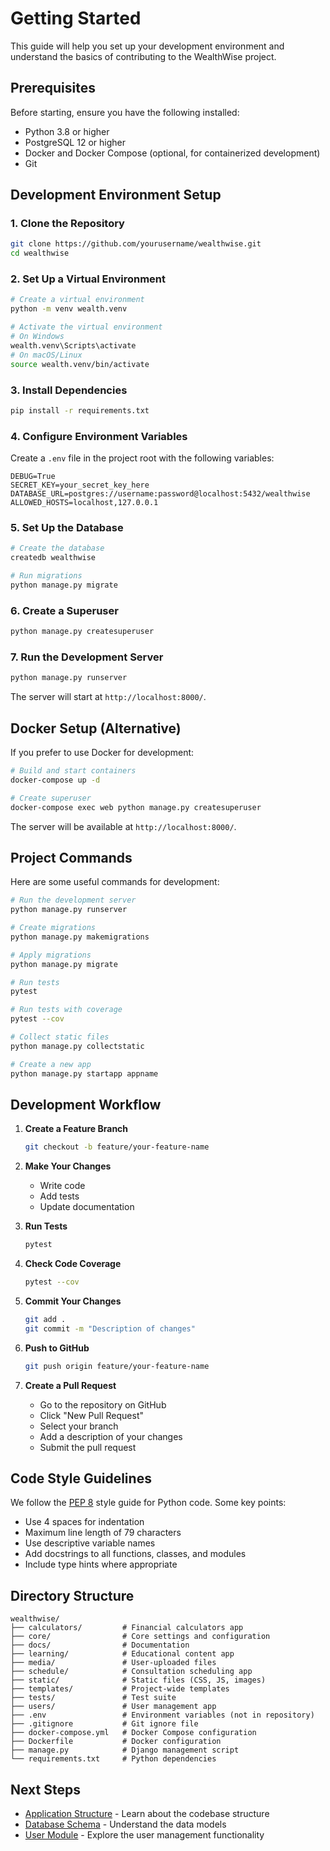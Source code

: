 # Getting Started

This guide will help you set up your development environment and understand the basics of contributing to the WealthWise project.

## Prerequisites

Before starting, ensure you have the following installed:

- Python 3.8 or higher
- PostgreSQL 12 or higher
- Docker and Docker Compose (optional, for containerized development)
- Git

## Development Environment Setup

### 1. Clone the Repository

```bash
git clone https://github.com/yourusername/wealthwise.git
cd wealthwise
```

### 2. Set Up a Virtual Environment

```bash
# Create a virtual environment
python -m venv wealth.venv

# Activate the virtual environment
# On Windows
wealth.venv\Scripts\activate
# On macOS/Linux
source wealth.venv/bin/activate
```

### 3. Install Dependencies

```bash
pip install -r requirements.txt
```

### 4. Configure Environment Variables

Create a `.env` file in the project root with the following variables:

```
DEBUG=True
SECRET_KEY=your_secret_key_here
DATABASE_URL=postgres://username:password@localhost:5432/wealthwise
ALLOWED_HOSTS=localhost,127.0.0.1
```

### 5. Set Up the Database

```bash
# Create the database
createdb wealthwise

# Run migrations
python manage.py migrate
```

### 6. Create a Superuser

```bash
python manage.py createsuperuser
```

### 7. Run the Development Server

```bash
python manage.py runserver
```

The server will start at `http://localhost:8000/`.

## Docker Setup (Alternative)

If you prefer to use Docker for development:

```bash
# Build and start containers
docker-compose up -d

# Create superuser
docker-compose exec web python manage.py createsuperuser
```

The server will be available at `http://localhost:8000/`.

## Project Commands

Here are some useful commands for development:

```bash
# Run the development server
python manage.py runserver

# Create migrations
python manage.py makemigrations

# Apply migrations
python manage.py migrate

# Run tests
pytest

# Run tests with coverage
pytest --cov

# Collect static files
python manage.py collectstatic

# Create a new app
python manage.py startapp appname
```

## Development Workflow

1. **Create a Feature Branch**

   ```bash
   git checkout -b feature/your-feature-name
   ```

2. **Make Your Changes**

   - Write code
   - Add tests
   - Update documentation

3. **Run Tests**

   ```bash
   pytest
   ```

4. **Check Code Coverage**

   ```bash
   pytest --cov
   ```

5. **Commit Your Changes**

   ```bash
   git add .
   git commit -m "Description of changes"
   ```

6. **Push to GitHub**

   ```bash
   git push origin feature/your-feature-name
   ```

7. **Create a Pull Request**

   - Go to the repository on GitHub
   - Click "New Pull Request"
   - Select your branch
   - Add a description of your changes
   - Submit the pull request

## Code Style Guidelines

We follow the [PEP 8](https://www.python.org/dev/peps/pep-0008/) style guide for Python code. Some key points:

- Use 4 spaces for indentation
- Maximum line length of 79 characters
- Use descriptive variable names
- Add docstrings to all functions, classes, and modules
- Include type hints where appropriate

## Directory Structure

```
wealthwise/
├── calculators/         # Financial calculators app
├── core/                # Core settings and configuration
├── docs/                # Documentation
├── learning/            # Educational content app
├── media/               # User-uploaded files
├── schedule/            # Consultation scheduling app
├── static/              # Static files (CSS, JS, images)
├── templates/           # Project-wide templates
├── tests/               # Test suite
├── users/               # User management app
├── .env                 # Environment variables (not in repository)
├── .gitignore           # Git ignore file
├── docker-compose.yml   # Docker Compose configuration
├── Dockerfile           # Docker configuration
├── manage.py            # Django management script
└── requirements.txt     # Python dependencies
```

## Next Steps

- [Application Structure](./application-structure.md) - Learn about the codebase structure
- [Database Schema](./database-schema.md) - Understand the data models
- [User Module](./user-module.md) - Explore the user management functionality 